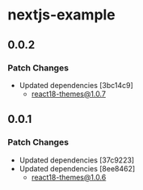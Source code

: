# nextjs-example

## 0.0.2

### Patch Changes

- Updated dependencies [3bc14c9]
  - react18-themes@1.0.7

## 0.0.1

### Patch Changes

- Updated dependencies [37c9223]
- Updated dependencies [8ee8462]
  - react18-themes@1.0.6
